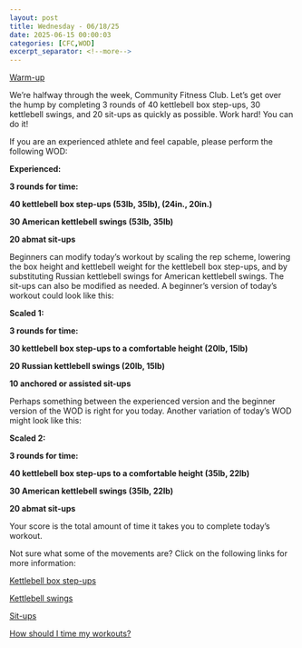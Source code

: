 ```yaml
---
layout: post
title: Wednesday - 06/18/25
date: 2025-06-15 00:00:03
categories: [CFC,WOD]
excerpt_separator: <!--more-->
---
```

[Warm-up](https://communityfitnessclub.wixsite.com/website/post/basic-full-body-warm-up)

We’re halfway through the week, Community Fitness Club. Let’s get over the hump by completing 3 rounds of 40 kettlebell box step-ups, 30 kettlebell swings, and 20 sit-ups as quickly as possible. Work hard! You can do it!

If you are an experienced athlete and feel capable, please perform the following WOD:

**Experienced:**

**3 rounds for time:**

**40 kettlebell box step-ups (53lb, 35lb), (24in., 20in.)**

**30 American kettlebell swings (53lb, 35lb)**

**20 abmat sit-ups**
<!--more-->

Beginners can modify today’s workout by scaling the rep scheme, lowering the box height and kettlebell weight for the kettlebell box step-ups, and by substituting Russian kettlebell swings for American kettlebell swings. The sit-ups can also be modified as needed. A beginner’s version of today’s workout could look like this:

**Scaled 1:**

**3 rounds for time:**

**30 kettlebell box step-ups to a comfortable height (20lb, 15lb)**

**20 Russian kettlebell swings (20lb, 15lb)**

**10 anchored or assisted sit-ups**

Perhaps something between the experienced version and the beginner version of the WOD is right for you today. Another variation of today’s WOD might look like this:

**Scaled 2:**

**3 rounds for time:**

**40 kettlebell box step-ups to a comfortable height (35lb, 22lb)**

**30 American kettlebell swings (35lb, 22lb)**

**20 abmat sit-ups**

Your score is the total amount of time it takes you to complete today’s workout.

Not sure what some of the movements are? Click on the following links for more information:

[Kettlebell box step-ups ](https://www.youtube.com/watch?v=OTUyljULDw8)

[Kettlebell swings](https://communityfitnessclub.wixsite.com/website/post/kettlebell-swings)

[Sit-ups](https://communityfitnessclub.wixsite.com/website/post/sit-ups)

[How should I time my workouts?](https://communityfitnessclub.wixsite.com/website/post/how-should-i-time-my-workouts)
